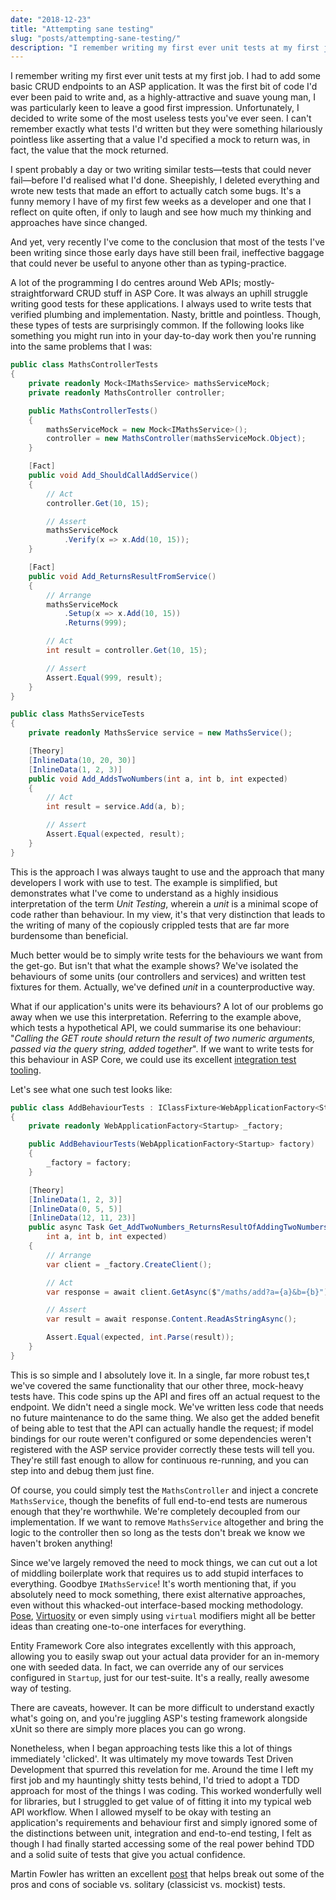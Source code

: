 ```yaml
---
date: "2018-12-23"
title: "Attempting sane testing"
slug: "posts/attempting-sane-testing/"
description: "I remember writing my first ever unit tests at my first job. Unfortunately, I decided to write some of the most useless tests you've ever seen."
---
```

I remember writing my first ever unit tests at my first job. I had to add some basic CRUD endpoints to an ASP application.
It was the first bit of code I'd ever been paid to write and, as a highly-attractive and suave young man, I was particularly keen to leave a good first impression.
Unfortunately, I decided to write some of the most useless tests you've ever seen. I can't remember exactly what tests
I'd written but they were something hilariously pointless like asserting that a value I'd specified a mock to return
was, in fact, the value that the mock returned.

I spent probably a day or two writing similar tests—tests that could never fail—before I'd realised what I'd done.
Sheepishly, I deleted everything and wrote new tests that made an effort to actually catch some bugs.
It's a funny memory I have of my first few weeks as a developer and one that I reflect on quite often, if only to laugh and
see how much my thinking and approaches have since changed.

And yet, very recently I've come to the conclusion that most of the tests I've been writing since those early days
have still been frail, ineffective baggage that could never be useful to anyone other than as typing-practice.

A lot of the programming I do centres around Web APIs; mostly-straightforward CRUD stuff in ASP Core. 
It was always an uphill struggle writing good tests for these applications.
I always used to write tests that verified plumbing and implementation. Nasty, brittle and pointless. Though, these types of tests
are surprisingly common. If the following looks like something you might run into in your day-to-day work then you're running into the same
problems that I was:

```csharp
public class MathsControllerTests
{
    private readonly Mock<IMathsService> mathsServiceMock;
    private readonly MathsController controller;

    public MathsControllerTests()
    {
        mathsServiceMock = new Mock<IMathsService>();
        controller = new MathsController(mathsServiceMock.Object);
    }

    [Fact]
    public void Add_ShouldCallAddService()
    {
        // Act
        controller.Get(10, 15);

        // Assert
        mathsServiceMock
            .Verify(x => x.Add(10, 15));
    }

    [Fact]
    public void Add_ReturnsResultFromService()
    {
        // Arrange
        mathsServiceMock
            .Setup(x => x.Add(10, 15))
            .Returns(999);

        // Act
        int result = controller.Get(10, 15);

        // Assert
        Assert.Equal(999, result);
    }
}

public class MathsServiceTests
{
    private readonly MathsService service = new MathsService();

    [Theory]
    [InlineData(10, 20, 30)]
    [InlineData(1, 2, 3)]
    public void Add_AddsTwoNumbers(int a, int b, int expected)
    {
        // Act
        int result = service.Add(a, b);

        // Assert
        Assert.Equal(expected, result);
    }
}
```

This is the approach I was always taught to use and the approach that many developers I work with use to test. The example is simplified, but demonstrates
what I've come to understand as a highly insidious interpretation of the term _Unit Testing_, wherein a _unit_ is a minimal scope of
code rather than behaviour. In my view, it's that very distinction that leads to the writing of many of the copiously crippled tests that are far more 
burdensome than beneficial.

Much better would be to simply write tests for the behaviours we want from the get-go. But isn't that what the example shows?
We've isolated the behaviours of some units (our controllers and services) and written test fixtures for them. Actually, 
we've defined _unit_ in a counterproductive way.

What if our application's units were its behaviours? A lot of our problems go away when we use this interpretation. 
Referring to the example above, which tests a hypothetical API, we could summarise its one behaviour: "_Calling the GET route should return the result
of two numeric arguments, passed via the query string, added together_". If we want to write tests for this behaviour in ASP Core, we could
use its excellent [integration test tooling](https://docs.microsoft.com/en-us/aspnet/core/test/integration-tests?view=aspnetcore-2.2).

Let's see what one such test looks like:

```csharp
public class AddBehaviourTests : IClassFixture<WebApplicationFactory<Startup>>
{
    private readonly WebApplicationFactory<Startup> _factory;

    public AddBehaviourTests(WebApplicationFactory<Startup> factory)
    {
        _factory = factory;
    }

    [Theory]
    [InlineData(1, 2, 3)]
    [InlineData(0, 5, 5)]
    [InlineData(12, 11, 23)]
    public async Task Get_AddTwoNumbers_ReturnsResultOfAddingTwoNumbers(
        int a, int b, int expected)
    {
        // Arrange
        var client = _factory.CreateClient();

        // Act
        var response = await client.GetAsync($"/maths/add?a={a}&b={b}");

        // Assert
        var result = await response.Content.ReadAsStringAsync();

        Assert.Equal(expected, int.Parse(result));
    }
}
```

This is so simple and I absolutely love it. In a single, far more robust tes,t we've covered the same functionality
that our other three, mock-heavy tests have. This code spins up the API and fires off an actual request to the endpoint. 
We didn't need a single mock. We've written less code that needs no future maintenance to do the same thing.
We also get the added benefit of being able to test that the API can actually handle the request; if model bindings for
our route weren't configured or some dependencies weren't registered with the ASP service provider correctly these tests will tell you. 
They're still fast enough to allow for continuous re-running, and you can step into and debug them just fine.

Of course, you could simply test the `MathsController` and inject a concrete `MathsService`, though the benefits of full end-to-end tests
are numerous enough that they're worthwhile. We're completely decoupled from our implementation. If we want to remove `MathsService` altogether 
and bring the logic to the controller then so long as the tests don't break we know we haven't broken anything! 

Since we've largely removed the need to mock things, we can cut
out a lot of middling boilerplate work that requires us to add stupid interfaces to everything. Goodbye `IMathsService`! 
It's worth mentioning that, if you absolutely need to mock something, there exist alternative approaches, even without this 
whacked-out interface-based mocking methodology. [Pose](https://github.com/tonerdo/pose), [Virtuosity](https://github.com/Fody/Virtuosity) 
or even simply using `virtual` modifiers might all be better ideas than creating one-to-one interfaces for everything.

Entity Framework Core also integrates excellently with this approach, allowing you to easily swap out your actual data 
provider for an in-memory one with seeded data. In fact, we can override any of our services
configured in `Startup`, just for our test-suite. It's a really, really awesome way of testing.

There are caveats, however. It can be more difficult to understand exactly what's going on, and you're juggling
ASP's testing framework alongside xUnit so there are simply more places you can go wrong.

Nonetheless, when I began approaching tests like this a lot of things immediately 'clicked'. It was ultimately my move towards Test Driven Development
that spurred this revelation for me. Around the time I left my first job and my hauntingly shitty tests behind, I'd tried to adopt
a TDD approach for most of the things I was coding. This worked wonderfully well for libraries, but I struggled to get value of of fitting it into
my typical web API workflow. When I allowed myself to be okay with testing an application's requirements and behaviour first 
and simply ignored some of the distinctions between unit, integration and end-to-end testing, I felt as though I had finally
started accessing some of the real power behind TDD and a solid suite of tests that give you actual confidence.

Martin Fowler has written an excellent [post](https://martinfowler.com/bliki/UnitTest.html) that helps break out some of
the pros and cons of sociable vs. solitary (classicist vs. mockist) tests.
